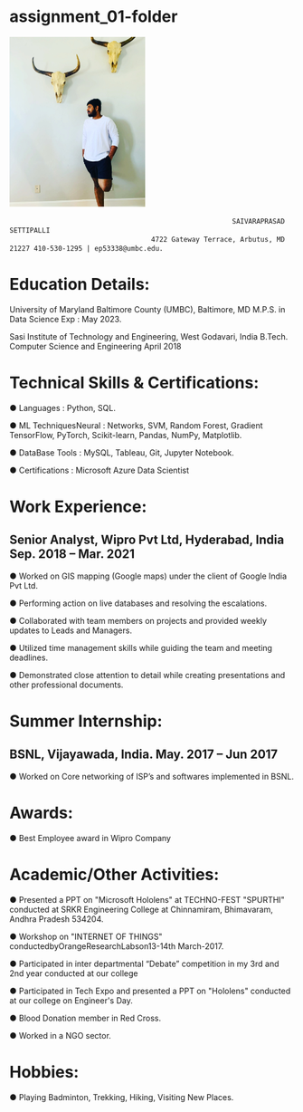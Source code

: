 # assignment_01-folder

<img src = "https://github.com/settipallis18/assignment_01-folder/blob/main/CEE92554-25FD-4C44-B6B6-41AB13754AC1_1_105_c.jpeg" height = 300/>

                                                           SAIVARAPRASAD SETTIPALLI
                                       4722 Gateway Terrace, Arbutus, MD 21227 410-530-1295 | ep53338@umbc.edu.            

# Education Details:

University of Maryland Baltimore County (UMBC), Baltimore, MD
M.P.S. in Data Science                                                        Exp : May 2023.

Sasi Institute of Technology and Engineering, West Godavari, India B.Tech.
Computer Science and Engineering                                                April 2018

# Technical Skills & Certifications: 

● Languages : Python, SQL.                                      
 
● ML TechniquesNeural : Networks, SVM, Random Forest, Gradient TensorFlow, PyTorch, Scikit-learn, Pandas, NumPy, Matplotlib.

● DataBase Tools : MySQL, Tableau, Git, Jupyter Notebook. 

● Certifications : Microsoft Azure Data Scientist

# Work Experience:

## Senior Analyst, Wipro Pvt Ltd, Hyderabad, India Sep. 2018 – Mar. 2021

● Worked on GIS mapping (Google maps) under the client of Google India Pvt Ltd.

● Performing action on live databases and resolving the escalations.

● Collaborated with team members on projects and provided weekly updates to Leads and Managers.

● Utilized time management skills while guiding the team and meeting deadlines.

● Demonstrated close attention to detail while creating presentations and other professional documents.

# Summer Internship:

## BSNL, Vijayawada, India.         May. 2017 – Jun 2017

● Worked on Core networking of ISP’s and softwares implemented in BSNL.

# Awards:

● Best Employee award in Wipro Company

# Academic/Other Activities:

● Presented a PPT on "Microsoft Hololens" at TECHNO-FEST "SPURTHI" conducted at SRKR Engineering College at Chinnamiram, Bhimavaram, Andhra Pradesh 534204.

● Workshop on "INTERNET OF THINGS" conductedbyOrangeResearchLabson13-14th March-2017.

● Participated in inter departmental “Debate” competition in my 3rd and 2nd year conducted at our college

● Participated in Tech Expo and presented a PPT on "Hololens" conducted at our college on Engineer's Day.

● Blood Donation member in Red Cross.

● Worked in a NGO sector.

# Hobbies:

● Playing Badminton, Trekking, Hiking, Visiting New Places.






  
